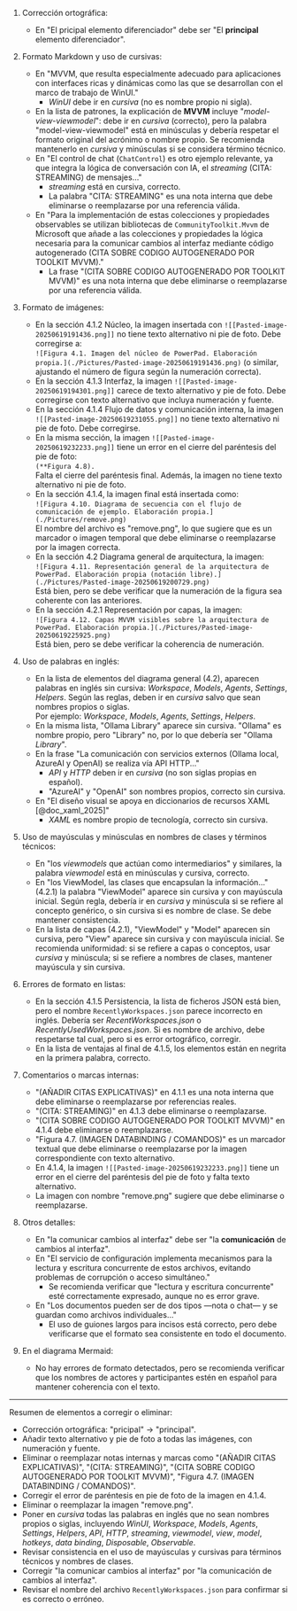 1. Corrección ortográfica:  
   - En "El pricipal elemento diferenciador" debe ser "El **principal** elemento diferenciador".

2. Formato Markdown y uso de cursivas:  
   - En "MVVM, que resulta especialmente adecuado para aplicaciones con interfaces ricas y dinámicas como las que se desarrollan con el marco de trabajo de WinUI."  
     - *WinUI* debe ir en *cursiva* (no es nombre propio ni sigla).  
   - En la lista de patrones, la explicación de **MVVM** incluye "*model-view-viewmodel*": debe ir en *cursiva* (correcto), pero la palabra "model-view-viewmodel" está en minúsculas y debería respetar el formato original del acrónimo o nombre propio. Se recomienda mantenerlo en *cursiva* y minúsculas si se considera término técnico.  
   - En "El control de chat (`ChatControl`) es otro ejemplo relevante, ya que integra la lógica de conversación con IA, el *streaming* (CITA: STREAMING) de mensajes..."  
     - *streaming* está en cursiva, correcto.  
     - La palabra "CITA: STREAMING" es una nota interna que debe eliminarse o reemplazarse por una referencia válida.  
   - En "Para la implementación de estas colecciones y propiedades observables se utilizan bibliotecas de `CommunityToolkit.Mvvm` de Microsoft que añade a las colecciones y propiedades la lógica necesaria para la comunicar cambios al interfaz mediante código autogenerado (CITA SOBRE CODIGO AUTOGENERADO POR TOOLKIT MVVM)."  
     - La frase "(CITA SOBRE CODIGO AUTOGENERADO POR TOOLKIT MVVM)" es una nota interna que debe eliminarse o reemplazarse por una referencia válida.

3. Formato de imágenes:  
   - En la sección 4.1.2 Núcleo, la imagen insertada con `![[Pasted-image-20250619191436.png]]` no tiene texto alternativo ni pie de foto. Debe corregirse a:  
     `![Figura 4.1. Imagen del núcleo de PowerPad. Elaboración propia.](./Pictures/Pasted-image-20250619191436.png)` (o similar, ajustando el número de figura según la numeración correcta).  
   - En la sección 4.1.3 Interfaz, la imagen `![[Pasted-image-20250619194301.png]]` carece de texto alternativo y pie de foto. Debe corregirse con texto alternativo que incluya numeración y fuente.  
   - En la sección 4.1.4 Flujo de datos y comunicación interna, la imagen `![[Pasted-image-20250619231055.png]]` no tiene texto alternativo ni pie de foto. Debe corregirse.  
   - En la misma sección, la imagen `![[Pasted-image-20250619232233.png]]` tiene un error en el cierre del paréntesis del pie de foto:  
     `(**Figura 4.8).`  
     Falta el cierre del paréntesis final. Además, la imagen no tiene texto alternativo ni pie de foto.  
   - En la sección 4.1.4, la imagen final está insertada como:  
     `![Figura 4.10. Diagrama de secuencia con el flujo de comunicación de ejemplo. Elaboración propia.](./Pictures/remove.png)`  
     El nombre del archivo es "remove.png", lo que sugiere que es un marcador o imagen temporal que debe eliminarse o reemplazarse por la imagen correcta.  
   - En la sección 4.2 Diagrama general de arquitectura, la imagen:  
     `![Figura 4.11. Representación general de la arquitectura de PowerPad. Elaboración propia (notación libre).](./Pictures/Pasted-image-20250619200729.png)`  
     Está bien, pero se debe verificar que la numeración de la figura sea coherente con las anteriores.  
   - En la sección 4.2.1 Representación por capas, la imagen:  
     `![Figura 4.12. Capas MVVM visibles sobre la arquitectura de PowerPad. Elaboración propia.](./Pictures/Pasted-image-20250619225925.png)`  
     Está bien, pero se debe verificar la coherencia de numeración.

4. Uso de palabras en inglés:  
   - En la lista de elementos del diagrama general (4.2), aparecen palabras en inglés sin cursiva: *Workspace*, *Models*, *Agents*, *Settings*, *Helpers*. Según las reglas, deben ir en *cursiva* salvo que sean nombres propios o siglas.  
     Por ejemplo: *Workspace*, *Models*, *Agents*, *Settings*, *Helpers*.  
   - En la misma lista, "Ollama Library" aparece sin cursiva. "Ollama" es nombre propio, pero "Library" no, por lo que debería ser "Ollama *Library*".  
   - En la frase "La comunicación con servicios externos (Ollama local, AzureAI y OpenAI) se realiza vía API HTTP..."  
     - *API* y *HTTP* deben ir en *cursiva* (no son siglas propias en español).  
     - "AzureAI" y "OpenAI" son nombres propios, correcto sin cursiva.  
   - En "El diseño visual se apoya en diccionarios de recursos XAML [@doc_xaml_2025]"  
     - *XAML* es nombre propio de tecnología, correcto sin cursiva.

5. Uso de mayúsculas y minúsculas en nombres de clases y términos técnicos:  
   - En "los *viewmodels* que actúan como intermediarios" y similares, la palabra *viewmodel* está en minúsculas y cursiva, correcto.  
   - En "los ViewModel, las clases que encapsulan la información..." (4.2.1) la palabra "ViewModel" aparece sin cursiva y con mayúscula inicial. Según regla, debería ir en *cursiva* y minúscula si se refiere al concepto genérico, o sin cursiva si es nombre de clase. Se debe mantener consistencia.  
   - En la lista de capas (4.2.1), "ViewModel" y "Model" aparecen sin cursiva, pero "View" aparece sin cursiva y con mayúscula inicial. Se recomienda uniformidad: si se refiere a capas o conceptos, usar *cursiva* y minúscula; si se refiere a nombres de clases, mantener mayúscula y sin cursiva.

6. Errores de formato en listas:  
   - En la sección 4.1.5 Persistencia, la lista de ficheros JSON está bien, pero el nombre `RecentlyWorkspaces.json` parece incorrecto en inglés. Debería ser *RecentWorkspaces.json* o *RecentlyUsedWorkspaces.json*. Si es nombre de archivo, debe respetarse tal cual, pero si es error ortográfico, corregir.  
   - En la lista de ventajas al final de 4.1.5, los elementos están en negrita en la primera palabra, correcto.

7. Comentarios o marcas internas:  
   - "(AÑADIR CITAS EXPLICATIVAS)" en 4.1.1 es una nota interna que debe eliminarse o reemplazarse por referencias reales.  
   - "(CITA: STREAMING)" en 4.1.3 debe eliminarse o reemplazarse.  
   - "(CITA SOBRE CODIGO AUTOGENERADO POR TOOLKIT MVVM)" en 4.1.4 debe eliminarse o reemplazarse.  
   - "Figura 4.7. (IMAGEN DATABINDING / COMANDOS)" es un marcador textual que debe eliminarse o reemplazarse por la imagen correspondiente con texto alternativo.  
   - En 4.1.4, la imagen `![[Pasted-image-20250619232233.png]]` tiene un error en el cierre del paréntesis del pie de foto y falta texto alternativo.  
   - La imagen con nombre "remove.png" sugiere que debe eliminarse o reemplazarse.

8. Otros detalles:  
   - En "la comunicar cambios al interfaz" debe ser "la **comunicación** de cambios al interfaz".  
   - En "El servicio de configuración implementa mecanismos para la lectura y escritura concurrente de estos archivos, evitando problemas de corrupción o acceso simultáneo."  
     - Se recomienda verificar que "lectura y escritura concurrente" esté correctamente expresado, aunque no es error grave.  
   - En "Los documentos pueden ser de dos tipos —nota o chat— y se guardan como archivos individuales..."  
     - El uso de guiones largos para incisos está correcto, pero debe verificarse que el formato sea consistente en todo el documento.

9. En el diagrama Mermaid:  
   - No hay errores de formato detectados, pero se recomienda verificar que los nombres de actores y participantes estén en español para mantener coherencia con el texto.

---

Resumen de elementos a corregir o eliminar:  
- Corrección ortográfica: "pricipal" → "principal".  
- Añadir texto alternativo y pie de foto a todas las imágenes, con numeración y fuente.  
- Eliminar o reemplazar notas internas y marcas como "(AÑADIR CITAS EXPLICATIVAS)", "(CITA: STREAMING)", "(CITA SOBRE CODIGO AUTOGENERADO POR TOOLKIT MVVM)", "Figura 4.7. (IMAGEN DATABINDING / COMANDOS)".  
- Corregir el error de paréntesis en pie de foto de la imagen en 4.1.4.  
- Eliminar o reemplazar la imagen "remove.png".  
- Poner en *cursiva* todas las palabras en inglés que no sean nombres propios o siglas, incluyendo *WinUI*, *Workspace*, *Models*, *Agents*, *Settings*, *Helpers*, *API*, *HTTP*, *streaming*, *viewmodel*, *view*, *model*, *hotkeys*, *data binding*, *Disposable*, *Observable*.  
- Revisar consistencia en el uso de mayúsculas y cursivas para términos técnicos y nombres de clases.  
- Corregir "la comunicar cambios al interfaz" por "la comunicación de cambios al interfaz".  
- Revisar el nombre del archivo `RecentlyWorkspaces.json` para confirmar si es correcto o erróneo.
